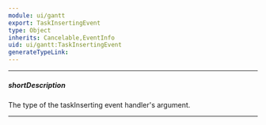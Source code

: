 ```yaml
---
module: ui/gantt
export: TaskInsertingEvent
type: Object
inherits: Cancelable,EventInfo
uid: ui/gantt:TaskInsertingEvent
generateTypeLink: 
---
```

---
##### shortDescription
The type of the taskInserting event handler's argument.

---
<!-- Description goes here -->